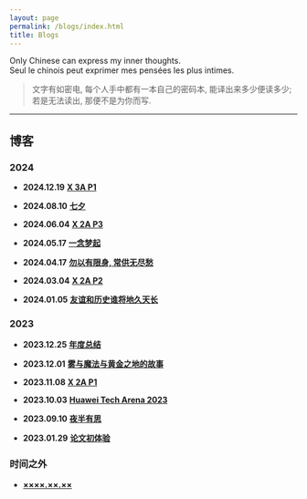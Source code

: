 ```yaml
---
layout: page
permalink: /blogs/index.html
title: Blogs
---
```


Only Chinese can express my inner thoughts.
<br> Seul le chinois peut exprimer mes pensées les plus intimes.

> 文字有如密电, 每个人手中都有一本自己的密码本, 能译出来多少便读多少; 若是无法读出, 那便不是为你而写.

---

## 博客

### 2024

- **2024.12.19** [**X 3A P1**](https://zian-chen.github.io/blogs/241219)

- **2024.08.10** [**七夕**](https://zian-chen.github.io/blogs/240810)

- **2024.06.04** [**X 2A P3**](https://zian-chen.github.io/blogs/240604)

- **2024.05.17** [**一念梦起**](https://zian-chen.github.io/blogs/240517)

- **2024.04.17** [**勿以有限身, 常供无尽愁**](https://zian-chen.github.io/blogs/240417)

- **2024.03.04** [**X 2A P2**](https://zian-chen.github.io/blogs/240304)

- **2024.01.05** [**友谊和历史谁将地久天长**](https://zian-chen.github.io/blogs/240105)

### 2023

- **2023.12.25** [**年度总结**](https://zian-chen.github.io/blogs/231225)

- **2023.12.01** [**雾与魔法与黄金之地的故事**](https://zian-chen.github.io/blogs/231201)

- **2023.11.08** [**X 2A P1**](https://zian-chen.github.io/blogs/231108)

- **2023.10.03** [**Huawei Tech Arena 2023**](https://zian-chen.github.io/blogs/231003)

- **2023.09.10** [**夜半有思**](https://zian-chen.github.io/blogs/230910)

- **2023.01.29** [**论文初体验**](https://zian-chen.github.io/blogs/230129)

### 时间之外

- [**××××.××.××**](https://zian-chen.github.io/blogs/xxxxxx)

